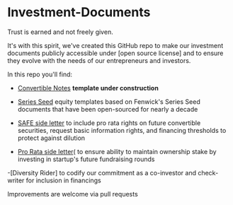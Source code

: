 # Investment-Documents

Trust is earned and not freely given.

It's with this spirit, we've created this GitHub repo to make our investment documents publicly accessible under [open source license] and to ensure they evolve with the needs of our entrepreneurs and investors. 

In this repo you'll find:

* [Convertible Notes](https://github.com/ierollins-rocket/Investment-Documents/blob/master/Convertible%20Note) **template under construction**

* [Series Seed](https://github.com/ierollins-rocket/Investment-Documents/blob/master/Series%20Seed) equity templates based on Fenwick's Series Seed documents that have been open-sourced for nearly a decade

* [SAFE side letter](https://github.com/ierollins-rocket/Investment-Documents/blob/master/SAFE) to include pro rata rights on future convertible securities, request basic information rights, and financing thresholds to protect against dilution

* [Pro Rata side letter](https://github.com/ierollins-rocket/Investment-Documents/blob/master/Pro%20Rata%20Side%20Letter)( to ensure ability to maintain ownership stake by investing in startup's future fundraising rounds

-[Diversity Rider] to codify our commitment as a co-investor and check-writer for inclusion in financings 

Improvements are welcome via pull requests

